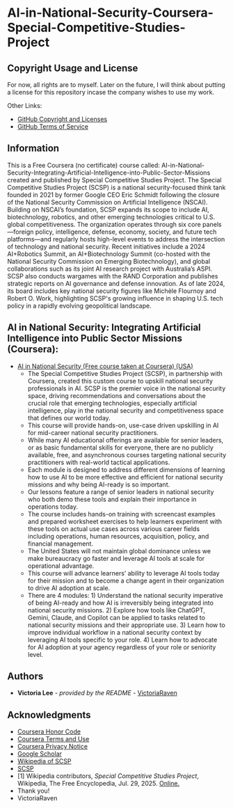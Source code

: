 # AI-in-National-Security-Coursera-Special-Competitive-Studies-Project
## Copyright Usage and License

For now, all rights are to myself. Later on the future, I will think about putting a license for this repository incase the company wishes to use my work.

Other Links:  
- [GitHub Copyright and Licenses](https://docs.github.com/en/repositories/managing-your-repositorys-settings-and-features/customizing-your-repository/licensing-a-repository)
- [GitHub Terms of Service](https://docs.github.com/en/site-policy/github-terms/github-terms-of-service)

## Information

This is a Free Coursera (no certificate) course called: AI-in-National-Security-Integrating-Artificial-Intelligence-into-Public-Sector-Missions created and published by Special Competitive Studies Project. The Special Competitive Studies Project (SCSP) is a national security-focused think tank founded in 2021 by former Google CEO Eric Schmidt following the closure of the National Security Commission on Artificial Intelligence (NSCAI). Building on NSCAI’s foundation, SCSP expands its scope to include AI, biotechnology, robotics, and other emerging technologies critical to U.S. global competitiveness. The organization operates through six core panels—foreign policy, intelligence, defense, economy, society, and future tech platforms—and regularly hosts high-level events to address the intersection of technology and national security. Recent initiatives include a 2024 AI+Robotics Summit, an AI+Biotechnology Summit (co-hosted with the National Security Commission on Emerging Biotechnology), and global collaborations such as its joint AI research project with Australia’s ASPI. SCSP also conducts wargames with the RAND Corporation and publishes strategic reports on AI governance and defense innovation. As of late 2024, its board includes key national security figures like Michèle Flournoy and Robert O. Work, highlighting SCSP's growing influence in shaping U.S. tech policy in a rapidly evolving geopolitical landscape.

## AI in National Security: Integrating Artificial Intelligence into Public Sector Missions (Coursera):
- [AI in National Security (Free course taken at Coursera) (USA)](https://www.coursera.org/learn/ai-national-security)
     - The Special Competitive Studies Project (SCSP), in partnership with Coursera, created this custom course to upskill national security professionals in AI. SCSP is the premier voice in the national security space, driving recommendations and conversations about the crucial role that emerging technologies, especially artificial intelligence, play in the national security and competitiveness space that defines our world today.
     - This course will provide hands-on, use-case driven upskilling in AI for mid-career national security practitioners.
     - While many AI educational offerings are available for senior leaders, or as basic fundamental skills for everyone, there are no publicly available, free, and asynchronous courses targeting national security practitioners with real-world tactical applications.
     - Each module is designed to address different dimensions of learning how to use AI to be more effective and efficient for national security missions and why being AI-ready is so important.
     - Our lessons feature a range of senior leaders in national security who both demo these tools and explain their importance in operations today.
     - The course includes hands-on training with screencast examples and prepared worksheet exercises to help learners experiment with these tools on actual use cases across various career fields including operations, human resources, acquisition, policy, and financial management.
     - The United States will not maintain global dominance unless we make bureaucracy go faster and leverage AI tools at scale for operational advantage.
     - This course will advance learners’ ability to leverage AI tools today for their mission and to become a change agent in their organization to drive AI adoption at scale.
     - There are 4 modules: 1) Understand the national security imperative of being AI-ready and how AI is irreversibly being integrated into national security missions. 2) Explore how tools like ChatGPT, Gemini, Claude, and Copilot can be applied to tasks related to national security missions and their appropriate use. 3) Learn how to improve individual workflow in a national security context by leveraging AI tools specific to your role. 4) Learn how to advocate for AI adoption at your agency regardless of your role or seniority level.

## Authors

  - **Victoria Lee** - *provided by the README* -
    [VictoriaRaven](https://github.com/VictoriaRaven)

## Acknowledgments

- [Coursera Honor Code](https://www.coursera.support/s/article/209818863-Coursera-Honor-Code?language=en_US)
- [Coursera Terms and Use](https://www.coursera.org/about/terms)
- [Coursera Privacy Notice](https://www.coursera.org/about/privacy)
- [Google Scholar](https://scholar.google.com/)
- [Wikipedia of SCSP](https://en.wikipedia.org/w/index.php?title=Special_Competitive_Studies_Project)
- [SCSP](https://www.scsp.ai/)
- [1] Wikipedia contributors, *Special Competitive Studies Project*, Wikipedia, The Free Encyclopedia, Jul. 29, 2025. [Online.](https://en.wikipedia.org/w/index.php?title=Special_Competitive_Studies_Project&oldid=1303201681)
 - Thank you!
 - VictoriaRaven
